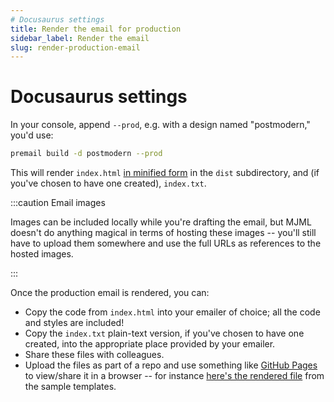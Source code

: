 ```yaml
---
# Docusaurus settings
title: Render the email for production
sidebar_label: Render the email
slug: render-production-email
---
```

# Docusaurus settings

In your console, append `--prod`, e.g. with a design named "postmodern," you'd
use:

```sh
premail build -d postmodern --prod
```

This will render `index.html`
[in minified form](https://github.com/mjmlio/mjml/blob/master/packages/mjml-cli/README.md#minify-and-beautify-the-output-html)
in the `dist` subdirectory, and (if you've chosen to have one created),
`index.txt`.

:::caution Email images

Images can be included locally while you're drafting the email, but MJML doesn't
do anything magical in terms of hosting these images -- you'll still have to
upload them somewhere and use the full URLs as references to the hosted images.

:::

Once the production email is rendered, you can:

- Copy the code from `index.html` into your emailer of choice; all the code and
  styles are included!
- Copy the `index.txt` plain-text version, if you've chosen to have one created,
  into the appropriate place provided by your emailer.
- Share these files with colleagues.
- Upload the files as part of a repo and use something like
  [GitHub Pages](https://pages.github.com/) to view/share it in a browser -- for
  instance
  [here's the rendered file](https://github.com/premail/premail/blob/main/designs/_templates/dist/index.html)
  from the sample templates.
